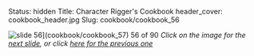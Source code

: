 Status: hidden
Title: Character Rigger's Cookbook
header_cover: cookbook_header.jpg
Slug: cookbook/cookbook_56

![slide 56](https://dl.dropboxusercontent.com/u/2977490/presentations/cookbook/img56.jpg)](cookbook/cookbook_57)
56 of 90
_Click on the image for the [next slide](cookbook/cookbook_57), or click [here for the previous one](cookbook/cookbook_55)_
